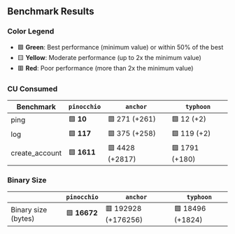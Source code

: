 ## Benchmark Results

### Color Legend

- 🟩 **Green**: Best performance (minimum value) or within 50% of the best
- 🟨 **Yellow**: Moderate performance (up to 2x the minimum value)
- 🟥 **Red**: Poor performance (more than 2x the minimum value)

### CU Consumed

| Benchmark     | `pinocchio`     | `anchor`          | `typhoon`    |
| ------------- | --------------- | ----------------- | ------------ |
| ping | 🟩 **10** | 🟥 271 (+261) | 🟩 12 (+2) |
| log | 🟩 **117** | 🟥 375 (+258) | 🟩 119 (+2) |
| create_account | 🟩 **1611** | 🟥 4428 (+2817) | 🟩 1791 (+180) |

### Binary Size

|                     | `pinocchio`     | `anchor`            | `typhoon`|
| ------------------- | --------------- | ------------------- | -------- |
| Binary size (bytes) | 🟩 **16672** | 🟥 192928 (+176256) | 🟩 18496 (+1824) |
